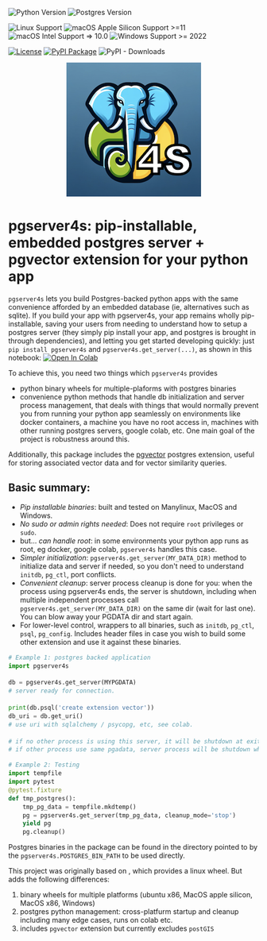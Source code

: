 ![Python Version](https://img.shields.io/badge/python-3.9%2C%203.10%2C%203.11%2C%203.12-blue)
![Postgres Version](https://img.shields.io/badge/PostgreSQL-17.5-blue)

![Linux Support](https://img.shields.io/badge/Linux%20Support-manylinux-green)
![macOS Apple Silicon Support >=11](https://img.shields.io/badge/macOS%20Apple%20Silicon%20Support-%E2%89%A511(BigSur)-green)
![macOS Intel Support => 10.0](https://img.shields.io/badge/macOS%20Intel%20Support-%E2%89%A510.9-green)
![Windows Support >= 2022](https://img.shields.io/badge/Windows%20AMD64%20Support-%E2%89%A52022-green)

[![License](https://img.shields.io/badge/License-Apache%202.0-darkblue.svg)](https://opensource.org/licenses/Apache-2.0)
[![PyPI Package](https://img.shields.io/pypi/v/pgserver4s?color=darkorange)](https://pypi.org/project/pgserver4s)
![PyPI - Downloads](https://img.shields.io/pypi/dm/pgserver4s)


<p align="center">
  <img src="https://raw.githubusercontent.com/Artifizer/pgserver4s/main/pgserver4s.png"/>
</p>

# pgserver4s: pip-installable, embedded postgres server + pgvector extension for your python app

`pgserver4s` lets you build Postgres-backed python apps with the same convenience afforded by an embedded database (ie, alternatives such as sqlite).
If you build your app with pgserver4s, your app remains wholly pip-installable, saving your users from needing to understand how to setup a postgres server (they simply pip install your app, and postgres is brought in through dependencies), and letting you get started developing quickly: just `pip install pgserver4s` and `pgserver4s.get_server(...)`, as shown in this notebook: <a target="_blank" href="https://colab.research.google.com/github/orm011/pgserver/blob/master/pgserver-example.ipynb"> <img src="https://colab.research.google.com/assets/colab-badge.svg" alt="Open In Colab"/> </a>

To achieve this, you need two things which `pgserver4s` provides
  * python binary wheels for multiple-plaforms with postgres binaries
  * convenience python methods that handle db initialization and server process management, that deals with things that would normally prevent you from running your python app seamlessly on environments like docker containers, a machine you have no root access in, machines with other running postgres servers, google colab, etc.  One main goal of the project is robustness around this.

Additionally, this package includes the [pgvector](https://github.com/pgvector/pgvector) postgres extension, useful for storing associated vector data and for vector similarity queries.

## Basic summary:
* _Pip installable binaries_: built and tested on Manylinux, MacOS and Windows.
* _No sudo or admin rights needed_: Does not require `root` privileges or `sudo`.
* but... _can handle root_: in some environments your python app runs as root, eg docker, google colab, `pgserver4s` handles this case.
* _Simpler initialization_: `pgserver4s.get_server(MY_DATA_DIR)` method to initialize data and server if needed, so you don't need to understand `initdb`, `pg_ctl`, port conflicts.
* _Convenient cleanup_: server process cleanup is done for you: when the process using pgserver4s ends, the server is shutdown, including when multiple independent processes call
`pgserver4s.get_server(MY_DATA_DIR)` on the same dir (wait for last one). You can blow away your PGDATA dir and start again.
* For lower-level control, wrappers to all binaries, such as `initdb`, `pg_ctl`, `psql`, `pg_config`. Includes header files in case you wish to build some other extension and use it against these binaries.

```py
# Example 1: postgres backed application
import pgserver4s

db = pgserver4s.get_server(MYPGDATA)
# server ready for connection.

print(db.psql('create extension vector'))
db_uri = db.get_uri()
# use uri with sqlalchemy / psycopg, etc, see colab.

# if no other process is using this server, it will be shutdown at exit,
# if other process use same pgadata, server process will be shutdown when all stop.
```

```py
# Example 2: Testing
import tempfile
import pytest
@pytest.fixture
def tmp_postgres():
    tmp_pg_data = tempfile.mkdtemp()
    pg = pgserver4s.get_server(tmp_pg_data, cleanup_mode='stop')
    yield pg
    pg.cleanup()
```

Postgres binaries in the package can be found in the directory pointed
to by the `pgserver4s.POSTGRES_BIN_PATH` to be used directly.

This project was originally based on [](https://github.com/michelp/postgresql-wheel), which provides a linux wheel.
But adds the following differences:
1. binary wheels for multiple platforms (ubuntu x86, MacOS apple silicon, MacOS x86, Windows)
2. postgres python management: cross-platfurm startup and cleanup including many edge cases, runs on colab etc.
3. includes `pgvector` extension but currently excludes `postGIS`
